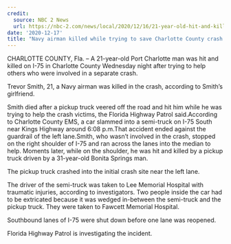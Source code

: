 ```yaml
---
credit:
  source: NBC 2 News
  url: https://nbc-2.com/news/local/2020/12/16/21-year-old-hit-and-killed-on-i-75-while-trying-to-help-crash-victims-in-charlotte-county/
date: '2020-12-17'
title: "Navy airman killed while trying to save Charlotte County crash victims"
---
```

CHARLOTTE COUNTY, Fla. – A 21-year-old Port Charlotte man was hit and killed on I-75 in Charlotte County Wednesday night after trying to help others who were involved in a separate crash.

Trevor Smith, 21, a Navy airman was killed in the crash, according to Smith’s girlfriend.

Smith died after a pickup truck veered off the road and hit him while he was trying to help the crash victims, the Florida Highway Patrol said.According to Charlotte County EMS, a car slammed into a semi-truck on I-75 South near Kings Highway around 6:08 p.m.That accident ended against the guardrail of the left lane.Smith, who wasn’t involved in the crash, stopped on the right shoulder of I-75 and ran across the lanes into the median to help. Moments later, while on the shoulder, he was hit and killed by a pickup truck driven by a 31-year-old Bonita Springs man.

The pickup truck crashed into the initial crash site near the left lane.

The driver of the semi-truck was taken to Lee Memorial Hospital with traumatic injuries, according to investigators. Two people inside the car had to be extricated because it was wedged in-between the semi-truck and the pickup truck. They were taken to Fawcett Memorial Hospital.

Southbound lanes of I-75 were shut down before one lane was reopened.

Florida Highway Patrol is investigating the incident.
